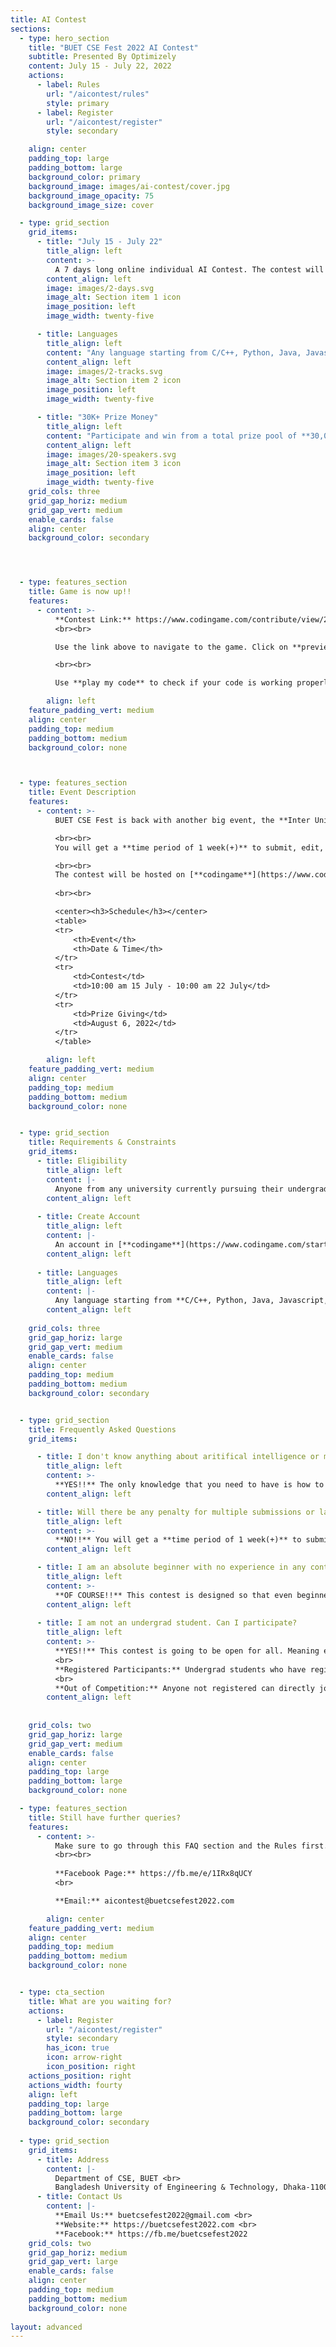 ```yaml
---
title: AI Contest
sections:
  - type: hero_section
    title: "BUET CSE Fest 2022 AI Contest"
    subtitle: Presented By Optimizely
    content: July 15 - July 22, 2022
    actions:
      - label: Rules
        url: "/aicontest/rules"
        style: primary
      - label: Register
        url: "/aicontest/register"
        style: secondary

    align: center
    padding_top: large
    padding_bottom: large
    background_color: primary
    background_image: images/ai-contest/cover.jpg
    background_image_opacity: 75
    background_image_size: cover

  - type: grid_section
    grid_items:
      - title: "July 15 - July 22"
        title_align: left
        content: >-
          A 7 days long online individual AI Contest. The contest will be in multiplayer mode.
        content_align: left
        image: images/2-days.svg
        image_alt: Section item 1 icon
        image_position: left
        image_width: twenty-five

      - title: Languages
        title_align: left
        content: "Any language starting from C/C++, Python, Java, Javascript, Kotlin, Bash, PHP, Ruby C#"
        content_align: left
        image: images/2-tracks.svg
        image_alt: Section item 2 icon
        image_position: left
        image_width: twenty-five

      - title: "30K+ Prize Money"
        title_align: left
        content: "Participate and win from a total prize pool of **30,000+ BDT**"
        content_align: left
        image: images/20-speakers.svg
        image_alt: Section item 3 icon
        image_position: left
        image_width: twenty-five
    grid_cols: three
    grid_gap_horiz: medium
    grid_gap_vert: medium
    enable_cards: false
    align: center
    background_color: secondary




  - type: features_section
    title: Game is now up!!
    features:
      - content: >-
          **Contest Link:** https://www.codingame.com/contribute/view/24899fba3db2b90428fb4f3ecb1505df954dd
          <br><br>

          Use the link above to navigate to the game. Click on **preview** to get to the ide where you can submit the code.

          <br><br>

          Use **play my code** to check if your code is working properly. When satisfied with your code, use **test in arena** to submit your code into the arena. Upon submission, your code will then fight against other players and you can see yourself on the leaderboard

        align: left
    feature_padding_vert: medium
    align: center
    padding_top: medium
    padding_bottom: medium
    background_color: none



  - type: features_section
    title: Event Description
    features:
      - content: >-
          BUET CSE Fest is back with another big event, the **Inter University AI CONTEST**. This will be an online and individual event. The contest will be based off a **multiplayer game**. You will be given the game for which you have to **implement some logic for your players**. Your players will play the game against other players, implemented by other contestants. The matches will be displayed live!!

          <br><br>
          You will get a **time period of 1 week(+)** to submit, edit, re-submit your code, fighting against all the contestants to rise above the leaderboard. Experience the thrill of witnessing your code fight against other contestant's code live!!

          <br><br>
          The contest will be hosted on [**codingame**](https://www.codingame.com/start). So participants are required to have an account in codingame. If you don't have an account, please open one as it takes only 1 minute and its completely free.
          
          <br><br>

          <center><h3>Schedule</h3></center>
          <table>
          <tr>
              <th>Event</th>
              <th>Date & Time</th>
          </tr>
          <tr>
              <td>Contest</td>
              <td>10:00 am 15 July - 10:00 am 22 July</td>
          </tr>
          <tr>
              <td>Prize Giving</td>
              <td>August 6, 2022</td>
          </tr>
          </table>

        align: left
    feature_padding_vert: medium
    align: center
    padding_top: medium
    padding_bottom: medium
    background_color: none


  - type: grid_section
    title: Requirements & Constraints
    grid_items:
      - title: Eligibility
        title_align: left
        content: |-
          Anyone from any university currently pursuing their undergrad are eligible to participate!
        content_align: left
      
      - title: Create Account
        title_align: left
        content: |-
          An account in [**codingame**](https://www.codingame.com/start)
        content_align: left
      
      - title: Languages
        title_align: left
        content: |-
          Any language starting from **C/C++, Python, Java, Javascript, Kotlin, Bash, PHP, Ruby, C#**
        content_align: left
    
    grid_cols: three
    grid_gap_horiz: large
    grid_gap_vert: medium
    enable_cards: false
    align: center
    padding_top: medium
    padding_bottom: medium
    background_color: secondary


  - type: grid_section
    title: Frequently Asked Questions
    grid_items:

      - title: I don't know anything about aritifical intelligence or machine learning. Can I participate?
        title_align: left
        content: >-
          **YES!!** The only knowledge that you need to have is how to write conditionals (*if-else*) and loops (*for, while*) in any language and you're good to go!
        content_align: left

      - title: Will there be any penalty for multiple submissions or late submissions?
        title_align: left
        content: >-
          **NO!!** You will get a **time period of 1 week(+)** to submit, edit, re-submit your code as much as you want. The scoring will be done based on codingame's automated system, which accounts for submission time only for contestants tied to the same score. You can read about [**codingame rules**](https://www.codingame.com/rules)
        content_align: left

      - title: I am an absolute beginner with no experience in any contests whatsoever. Can I do any good   participating here?
        title_align: left
        content: >-
          **OF COURSE!!** This contest is designed so that even beginners can have fun participating. And we will be providing a skeleton sample code from where you can start.
        content_align: left
        
      - title: I am not an undergrad student. Can I participate?
        title_align: left
        content: >-
          **YES!!** This contest is going to be open for all. Meaning everyone can participate in two ways-
          <br>
          **Registered Participants:** Undergrad students who have registered will be eligible for the prize money.
          <br>
          **Out of Competition:** Anyone not registered can directly join the game and participate. This is so that everyone gets the opportunity participate and play the game. However, they won’t be eligible for the prize money.
        content_align: left 
    
    
    grid_cols: two
    grid_gap_horiz: large
    grid_gap_vert: medium
    enable_cards: false
    align: center
    padding_top: large
    padding_bottom: large
    background_color: none

  - type: features_section
    title: Still have further queries?
    features:
      - content: >-
          Make sure to go through this FAQ section and the Rules first. But if you still have unresolved queries you can contact us -
          <br><br>
          
          **Facebook Page:** https://fb.me/e/1IRx8qUCY
          <br>

          **Email:** aicontest@buetcsefest2022.com

        align: center
    feature_padding_vert: medium
    align: center
    padding_top: medium
    padding_bottom: medium
    background_color: none


  - type: cta_section
    title: What are you waiting for?
    actions:
      - label: Register
        url: "/aicontest/register"
        style: secondary
        has_icon: true
        icon: arrow-right
        icon_position: right
    actions_position: right
    actions_width: fourty
    align: left
    padding_top: large
    padding_bottom: large
    background_color: secondary
  
  - type: grid_section
    grid_items:
      - title: Address
        content: |-
          Department of CSE, BUET <br>
          Bangladesh University of Engineering & Technology, Dhaka-1100 <br>
      - title: Contact Us
        content: |-
          **Email Us:** buetcsefest2022@gmail.com <br>
          **Website:** https://buetcsefest2022.com <br>
          **Facebook:** https://fb.me/buetcsefest2022
    grid_cols: two
    grid_gap_horiz: medium
    grid_gap_vert: large
    enable_cards: false
    align: center
    padding_top: medium
    padding_bottom: medium
    background_color: none
    
layout: advanced
---
```

